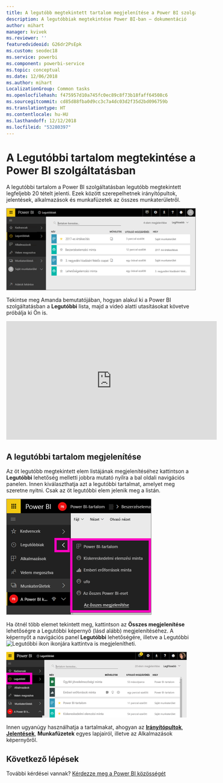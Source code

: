 ```yaml
---
title: A legutóbb megtekintett tartalom megjelenítése a Power BI szolgáltatásban
description: A legutóbbiak megtekintése Power BI-ban ‒ dokumentáció
author: mihart
manager: kvivek
ms.reviewer: ''
featuredvideoid: G26dr2PsEpk
ms.custom: seodec18
ms.service: powerbi
ms.component: powerbi-service
ms.topic: conceptual
ms.date: 12/06/2018
ms.author: mihart
LocalizationGroup: Common tasks
ms.openlocfilehash: f475957d10a745fc0ec89c8f73b18faff64508c6
ms.sourcegitcommit: cd85d88fba0d9cc3c7a4dc03d2f35d2bd096759b
ms.translationtype: HT
ms.contentlocale: hu-HU
ms.lasthandoff: 12/12/2018
ms.locfileid: "53280397"
---
```

# <a name="recent-content-in-power-bi-service"></a>A **Legutóbbi** tartalom megtekintése a Power BI szolgáltatásban
A legutóbbi tartalom a Power BI szolgáltatásban legutóbb megtekintett legfeljebb 20 tételt jelenti.  Ezek között szerepelhetnek irányítópultok, jelentések, alkalmazások és munkafüzetek az összes munkaterületről.

![Legutóbbi tartalom ablak](./media/end-user-recent/power-bi-recent-screen.png)

Tekintse meg Amanda bemutatójában, hogyan alakul ki a Power BI szolgáltatásban a **Legutóbbi** lista, majd a videó alatti utasításokat követve próbálja ki Ön is.

<iframe width="560" height="315" src="https://www.youtube.com/embed/G26dr2PsEpk" frameborder="0" allowfullscreen></iframe>

## <a name="display-recent-content"></a>A legutóbbi tartalom megjelenítése
Az öt legutóbb megtekintett elem listájának megjelenítéséhez kattintson a **Legutóbbi** lehetőség melletti jobbra mutató nyílra a bal oldali navigációs panelen.  Innen kiválaszthatja azt a legutóbbi tartalmat, amelyet meg szeretne nyitni. Csak az öt legutóbbi elem jelenik meg a listán.

![Legutóbbi tartalom úszó menü](./media/end-user-recent/power-bi-recent-flyout-new.png)

Ha ötnél több elemet tekintett meg, kattintson az **Összes megjelenítése** lehetőségre a Legutóbbi képernyő (lásd alább) megjelenítéséhez. A képernyőt a navigációs panel **Legutóbbi** lehetőségére, illetve a Legutóbbi ![Legutóbbi ikon](./media/end-user-recent/power-bi-recent-icon.png) ikonjára kattintva is megjelenítheti.

![az összes legutóbbi tartalom megjelenítése](./media/end-user-recent/power-bi-recent-list.png)

Innen ugyanúgy használhatja a tartalmakat, ahogyan az [**Irányítópultok**](end-user-dashboards.md), [**Jelentések**](end-user-reports.md), **Munkafüzetek** egyes lapjairól, illetve az Alkalmazások <!--[**Apps**](end-user-apps.md)--> képernyőről.

## <a name="next-steps"></a>Következő lépések
<!--[Power BI service Apps](end-user-apps.md)-->

További kérdései vannak? [Kérdezze meg a Power BI közösségét](http://community.powerbi.com/)

